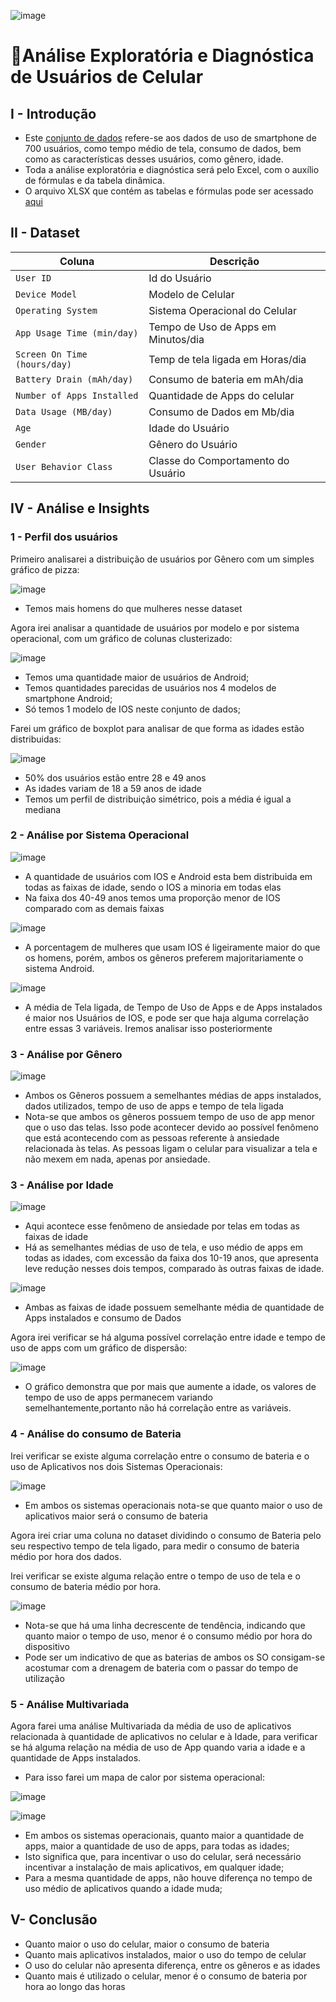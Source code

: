 ![image](https://github.com/user-attachments/assets/47da0e1e-6f24-4b51-be97-e9020529d737)


# 🏦Análise Exploratória e Diagnóstica de Usuários de Celular

## I - Introdução
- Este [conjunto de dados](https://github.com/massis93/Projetos_Analise_Dados/blob/main/Excel/Smartphone%20Behavior/user_behavior_dataset.csv) refere-se aos dados de uso de smartphone de 700 usuários, como tempo médio de tela, consumo de dados, bem como as características desses usuários, como gênero, idade.
- Toda a análise exploratória e diagnóstica será pelo Excel, com o auxílio de fórmulas e da tabela dinâmica.
- O arquivo XLSX que contém as tabelas e fórmulas pode ser acessado [aqui](https://github.com/massis93/Projetos_Analise_Dados/blob/main/Excel/Smartphone%20Behavior/User%20Behavior.xlsx)


## II - Dataset

| Coluna          | Descrição                                                  
|-|-|                            
| `User ID`        | Id do Usuário                                        
| `Device Model` | Modelo de Celular           
| `Operating System`       | Sistema Operacional do Celular
| `App Usage Time (min/day)`    	  | Tempo de Uso de Apps em Minutos/dia
| `Screen On Time (hours/day)`    	  | Temp de tela ligada em Horas/dia
| `Battery Drain (mAh/day)`    	  | Consumo de bateria em mAh/dia
| `Number of Apps Installed`    	  | Quantidade de Apps do celular
| `Data Usage (MB/day)`    	  | Consumo de Dados em Mb/dia
| `Age`    	  | Idade do Usuário
| `Gender`    	  | Gênero do Usuário
| `User Behavior Class`    	  | Classe do Comportamento do Usuário



## IV - Análise e Insights

### 1 - Perfil dos usuários

Primeiro analisarei a distribuição de usuários por Gênero com um simples gráfico de pizza:

![image](https://github.com/user-attachments/assets/f634cd01-751c-464f-a440-acd6b7fcf59a)

- Temos mais homens do que mulheres nesse dataset

Agora irei analisar a quantidade de usuários por modelo e por sistema operacional, com um gráfico de colunas clusterizado:

![image](https://github.com/user-attachments/assets/5e99ed6f-de5d-4d8a-9519-664012cdf2d7)

- Temos uma quantidade maior de usuários de Android;
- Temos quantidades parecidas de usuários nos 4 modelos de smartphone Android;
- Só temos 1 modelo de IOS neste conjunto de dados;

Farei um gráfico de boxplot para analisar de que forma as idades estão distribuidas:

![image](https://github.com/user-attachments/assets/b0e58c79-0a82-4e48-82fd-6fff6fe175b1)

- 50% dos usuários estão entre 28 e 49 anos
- As idades variam de 18 a 59 anos de idade
- Temos um perfil de distribuição simétrico, pois a média é igual a mediana

### 2 - Análise por Sistema Operacional

![image](https://github.com/user-attachments/assets/5e8a7014-f345-476e-9dbe-c36df7d4fc31)


- A quantidade de usuários com IOS e Android esta bem distribuida em todas as faixas de idade, sendo o IOS a minoria em todas elas
- Na faixa dos 40-49 anos temos uma proporção menor de IOS comparado com as demais faixas

![image](https://github.com/user-attachments/assets/a4055741-8766-4a6b-8465-a6f5a0d2626b)

- A porcentagem de mulheres que usam IOS é ligeiramente maior do que os homens, porém, ambos os gêneros preferem majoritariamente o sistema Android.

![image](https://github.com/user-attachments/assets/4dca4292-7e9a-4774-b319-eaec86572041)

- A média de Tela ligada, de Tempo de Uso de Apps e de Apps instalados é maior nos Usuários de IOS, e pode ser que haja alguma correlação entre essas 3 variáveis. Iremos analisar isso posteriormente

### 3 - Análise por Gênero

![image](https://github.com/user-attachments/assets/251a763b-a31f-44cf-840d-6118f6ca356d)

- Ambos os Gêneros possuem a semelhantes médias de apps instalados, dados utilizados, tempo de uso de apps e tempo de tela ligada
- Nota-se que ambos os gêneros possuem tempo de uso de app menor que o uso das telas. Isso pode acontecer devido ao possível fenômeno que está acontecendo com as pessoas referente à ansiedade relacionada às telas. As pessoas ligam o celular para visualizar a tela e não mexem em nada, apenas por ansiedade.

### 3 - Análise por Idade

![image](https://github.com/user-attachments/assets/ba3c3df4-4342-4eea-a666-b8b3d86cfca2)


- Aqui acontece esse fenômeno de ansiedade por telas em todas as faixas de idade
- Há as semelhantes médias de uso de tela, e uso médio de apps em todas as idades, com excessão da faixa dos 10-19 anos, que apresenta leve redução nesses dois tempos, comparado às outras faixas de idade.

![image](https://github.com/user-attachments/assets/85fc71da-0123-491a-8b90-ac8e03198861)

- Ambas as faixas de idade possuem semelhante média de quantidade de Apps instalados e consumo de Dados

Agora irei verificar se há alguma possível correlação entre idade e tempo de uso de apps com um gráfico de dispersão:

![image](https://github.com/user-attachments/assets/b60a1cf3-b5c4-46bd-b654-b7c773bb28ad)

- O gráfico demonstra que por mais que aumente a idade, os valores de tempo de uso de apps permanecem variando semelhantemente,portanto não há correlação entre as variáveis.

### 4 - Análise do consumo de Bateria

Irei verificar se existe alguma correlação entre o consumo de bateria e o uso de Aplicativos nos dois Sistemas Operacionais:

![image](https://github.com/user-attachments/assets/a1d59d65-1881-460e-b71f-332ce9aa0b14)

- Em ambos os sistemas operacionais nota-se que quanto maior o uso de aplicativos maior será o consumo de bateria

Agora irei criar uma coluna no dataset dividindo o consumo de Bateria pelo seu respectivo tempo de tela ligado, para medir o consumo de bateria médio por hora dos dados.

Irei verificar se existe alguma relação entre o tempo de uso de tela e o consumo de bateria médio por hora.

![image](https://github.com/user-attachments/assets/63a1bdc8-e1bd-44a8-8431-630c451f3c1e)

- Nota-se que há uma linha decrescente de tendência, indicando que quanto maior o tempo de uso, menor é o consumo médio por hora do dispositivo
- Pode ser um indicativo de que as baterias de ambos os SO consigam-se acostumar com a drenagem de bateria com o passar do tempo de utilização

### 5 - Análise Multivariada

Agora farei uma análise Multivariada da média de uso de aplicativos relacionada à quantidade de aplicativos no celular e à Idade, para verificar se há alguma relação na média de uso de App quando varia a idade e a quantidade de Apps instalados.

- Para isso farei um mapa de calor por sistema operacional:

![image](https://github.com/user-attachments/assets/52229a30-7a19-4158-b28e-7a7b3e066bef)

![image](https://github.com/user-attachments/assets/cd509a1c-8538-4afd-9ffa-e9b3cf02efa5)

- Em ambos os sistemas operacionais, quanto maior a quantidade de apps, maior a quantidade de uso de apps, para todas as idades;
- Isto significa que, para incentivar o uso do celular, será necessário incentivar a instalação de mais aplicativos, em qualquer idade;
- Para a mesma quantidade de apps, não houve diferença no tempo de uso médio de aplicativos quando a idade muda;



## V- Conclusão
- Quanto maior o uso do celular, maior o consumo de bateria
- Quanto mais aplicativos instalados, maior o uso do tempo de celular
- O uso do celular não apresenta diferença, entre os gêneros e as idades
- Quanto mais é utilizado o celular, menor é o consumo de bateria por hora ao longo das horas


